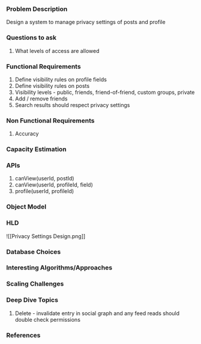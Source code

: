 ### Problem Description
Design a system to manage privacy settings of posts and profile

### Questions to ask
1. What levels of access are allowed 

### Functional Requirements
1. Define visibility rules on profile fields 
2. Define visibility rules on posts 
3. Visibility levels - public, friends, friend-of-friend, custom groups, private 
4. Add / remove friends 
5. Search results should respect privacy settings 

### Non Functional Requirements
1. Accuracy 


### Capacity Estimation


### APIs
1. canView(userId, postId)
2. canView(userId, profileId, field)
3. profile(userId, profileId)

### Object Model


### HLD
![[Privacy Settings Design.png]]


### Database Choices


### Interesting Algorithms/Approaches


### Scaling Challenges


### Deep Dive Topics
1. Delete - invalidate entry in social graph and any feed reads should double check permissions 


### References